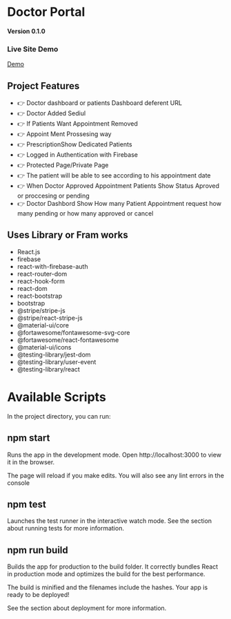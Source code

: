 

# Doctor Portal 

**Version 0.1.0**

### Live Site Demo

[Demo](https://doctorportal-1c086.web.app)

## Project Features 
- 👉 Doctor dashboard or patients Dashboard deferent URL
- 👉 Doctor Added Sediul
- 👉 If Patients Want Appointment Removed
- 👉 Appoint Ment Prossesing way
- 👉 PrescriptionShow Dedicated Patients
- 👉 Logged in Authentication with Firebase
- 👉 Protected Page/Private Page
- 👉 The patient will be able to see according to his appointment date
- 👉 When Doctor Approved Appointment Patients Show Status Aproved or proccesing or pending
- 👉 Doctor Dashbord Show How many Patient Appointment request how many pending or how many approved or cancel

## Uses Library or Fram works

- React.js
- firebase
- react-with-firebase-auth
- react-router-dom
- react-hook-form
- react-dom
- react-bootstrap
- bootstrap
- @stripe/stripe-js
- @stripe/react-stripe-js
- @material-ui/core
- @fortawesome/fontawesome-svg-core
- @fortawesome/react-fontawesome
- @material-ui/icons
- @testing-library/jest-dom
- @testing-library/user-event
- @testing-library/react

# Available Scripts
In the project directory, you can run:

## npm start

Runs the app in the development mode.
Open http://localhost:3000 to view it in the browser.

The page will reload if you make edits.
You will also see any lint errors in the console

## npm test
Launches the test runner in the interactive watch mode.
See the section about running tests for more information.

## npm run build
Builds the app for production to the build folder.
It correctly bundles React in production mode and optimizes the build for the best performance.

The build is minified and the filenames include the hashes.
Your app is ready to be deployed!

See the section about deployment for more information.
